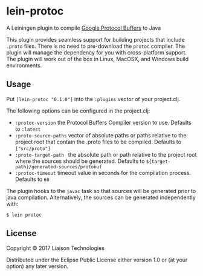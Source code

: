 # lein-protoc

A Leiningen plugin to compile [Google Protocol Buffers](https://developers.google.com/protocol-buffers/) to Java

This plugin provides seamless support for building projects that include `.proto` files. There
is no need to pre-download the `protoc` compiler. The plugin will manage the dependency for you
with cross-platform support. The plugin will work out of the box in Linux, MacOSX, and Windows
build environments.

## Usage

Put `[lein-protoc "0.1.0"]` into the `:plugins` vector of your project.clj.

The following options can be configured in the project.clj:

- `:protoc-version` the Protocol Buffers Compiler version to use. Defaults to `:latest`
- `:proto-source-paths` vector of absolute paths or paths relative to the project root that contain the .proto files to be compiled. Defaults to `["src/proto"]`
- `:proto-target-path ` the absolute path or path relative to the project root where the sources should be generated. Defaults to `${target-path}/generated-sources/protobuf`
- `:protoc-timeout` timeout value in seconds for the compilation process. Defaults to `60`

The plugin hooks to the `javac` task so that sources will be generated prior to java compilation.
Alternatively, the sources can be generated independently with:

    $ lein protoc

## License

Copyright © 2017 Liaison Technologies

Distributed under the Eclipse Public License either version 1.0 or (at
your option) any later version.
